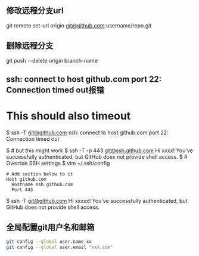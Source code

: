 ## 修改远程分支url
git remote set-url origin git@github.com:username/repo.git

## 删除远程分支
git push --delete origin branch-name

## ssh: connect to host github.com port 22: Connection timed out报错

# This should also timeout
$ ssh -T git@github.com
ssh: connect to host github.com port 22: Connection timed out

$ # but this might work
$ ssh -T -p 443 git@ssh.github.com
Hi xxxx! You've successfully authenticated, but GitHub does not provide shell access.
$ # Override SSH settings
$ vim ~/.ssh/config
```
# Add section below to it
Host github.com
  Hostname ssh.github.com
  Port 443
```
$ ssh -T git@github.com
Hi xxxxx! You've successfully authenticated, but GitHub does not
provide shell access.

## 全局配置git用户名和邮箱
```bash
git config --global user.name xx
git config --global user.email "xxx.com"
```